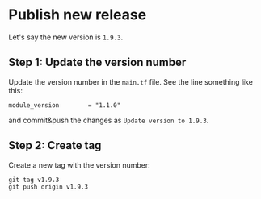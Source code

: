 # Publish new release

Let's say the new version is `1.9.3`.

## Step 1: Update the version number

Update the version number in the `main.tf` file. See the line something like this:

```hcl
module_version        = "1.1.0"
```

and commit&push the changes as `Update version to 1.9.3`.

## Step 2: Create tag

Create a new tag with the version number:

```shell
git tag v1.9.3
git push origin v1.9.3
```

